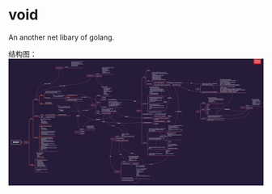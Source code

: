 # void

An another net libary of golang.

结构图：
![image](https://github.com/andycai/void/blob/master/docs/void_arch.png)
